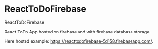 # ReactToDoFirebase
ReactToDoFirebase

React ToDo App hosted on firebase and with firebase database storage.

Here hosted example: https://reacttodofirebase-5d158.firebaseapp.com/.
